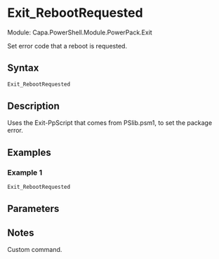# Exit_RebootRequested
Module: Capa.PowerShell.Module.PowerPack.Exit

Set error code that a reboot is requested.

## Syntax

```powershell
Exit_RebootRequested
```

## Description

Uses the Exit-PpScript that comes from PSlib.psm1, to set the package error.

## Examples

### Example 1
```powershell
Exit_RebootRequested
```
    

## Parameters


## Notes

Custom command.
